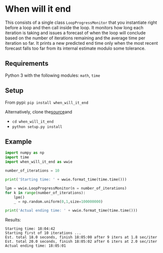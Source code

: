 # When will it end

This consists of a single class `LoopProgressMonitor` that you instantiate right before a loop
and then call inside the loop. It monitors how long each iteration is taking and issues a forecast of when
the loop will conclude based on the number of iterations remaining and the average time per iteration so far.
It prints a new predicted end time only when the most recent forecast falls too far from its internal estimate 
modulo some tolerance.

## Requirements

Python 3 with the following modules: `math`, `time`

## Setup

From pypi: `pip install when_will_it_end`

Alternatively, clone the[source](https://github.com/zkurtz/when_will_it_end)and
- `cd when_will_it_end`
- `python setup.py install`

## Example

```python
import numpy as np
import time
import when_will_it_end as wwie

number_of_iterations = 10

print('Starting time: ' + wwie.format_time(time.time()))

lpm = wwie.LoopProgressMonitor(n = number_of_iterations)
for k in range(number_of_iterations):
    lpm()
    _ = np.random.uniform(0,1,size=100000000)

print('Actual ending time: ' + wwie.format_time(time.time()))
```

Results:

```
Starting time: 18:04:42
Starting first of 10 iterations ...
Est. total 18.0 seconds, finish 18:05:00 after 9 iters at 1.8 sec/iter
Est. total 20.0 seconds, finish 18:05:02 after 6 iters at 2.0 sec/iter
Actual ending time: 18:05:01
```
